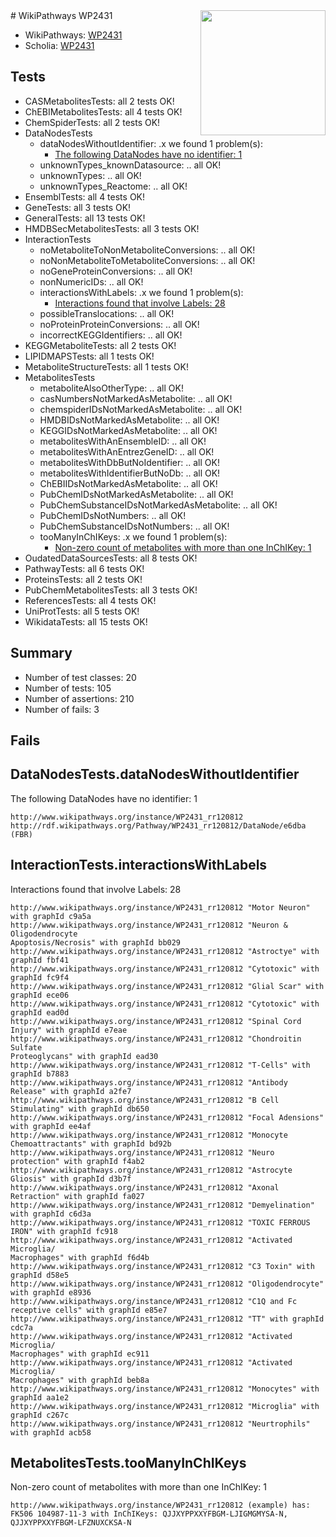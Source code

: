 <img style="float: right; width: 200px" src="https://upload.wikimedia.org/wikipedia/commons/thumb/8/83/Wplogo_with_text_500.png/640px-Wplogo_with_text_500.png" />
# WikiPathways WP2431

* WikiPathways: [WP2431](https://new.wikipathways.org/pathways/WP2431)
* Scholia: [WP2431](https://scholia.toolforge.org/wikipathways/WP2431)
## Tests
* CASMetabolitesTests: all 2 tests OK!
* ChEBIMetabolitesTests: all 4 tests OK!
* ChemSpiderTests: all 2 tests OK!
* DataNodesTests
    * dataNodesWithoutIdentifier: .x we found 1 problem(s):
        * [The following DataNodes have no identifier: 1](#d2d32fa0)
    * unknownTypes_knownDatasource: .. all OK!
    * unknownTypes: .. all OK!
    * unknownTypes_Reactome: .. all OK!
* EnsemblTests: all 4 tests OK!
* GeneTests: all 3 tests OK!
* GeneralTests: all 13 tests OK!
* HMDBSecMetabolitesTests: all 3 tests OK!
* InteractionTests
    * noMetaboliteToNonMetaboliteConversions: .. all OK!
    * noNonMetaboliteToMetaboliteConversions: .. all OK!
    * noGeneProteinConversions: .. all OK!
    * nonNumericIDs: .. all OK!
    * interactionsWithLabels: .x we found 1 problem(s):
        * [Interactions found that involve Labels: 28](#fe97a8df)
    * possibleTranslocations: .. all OK!
    * noProteinProteinConversions: .. all OK!
    * incorrectKEGGIdentifiers: .. all OK!
* KEGGMetaboliteTests: all 2 tests OK!
* LIPIDMAPSTests: all 1 tests OK!
* MetaboliteStructureTests: all 1 tests OK!
* MetabolitesTests
    * metaboliteAlsoOtherType: .. all OK!
    * casNumbersNotMarkedAsMetabolite: .. all OK!
    * chemspiderIDsNotMarkedAsMetabolite: .. all OK!
    * HMDBIDsNotMarkedAsMetabolite: .. all OK!
    * KEGGIDsNotMarkedAsMetabolite: .. all OK!
    * metabolitesWithAnEnsembleID: .. all OK!
    * metabolitesWithAnEntrezGeneID: .. all OK!
    * metabolitesWithDbButNoIdentifier: .. all OK!
    * metabolitesWithIdentifierButNoDb: .. all OK!
    * ChEBIIDsNotMarkedAsMetabolite: .. all OK!
    * PubChemIDsNotMarkedAsMetabolite: .. all OK!
    * PubChemSubstanceIDsNotMarkedAsMetabolite: .. all OK!
    * PubChemIDsNotNumbers: .. all OK!
    * PubChemSubstanceIDsNotNumbers: .. all OK!
    * tooManyInChIKeys: .x we found 1 problem(s):
        * [Non-zero count of metabolites with more than one InChIKey: 1](#a4e4037e)
* OudatedDataSourcesTests: all 8 tests OK!
* PathwayTests: all 6 tests OK!
* ProteinsTests: all 2 tests OK!
* PubChemMetabolitesTests: all 3 tests OK!
* ReferencesTests: all 4 tests OK!
* UniProtTests: all 5 tests OK!
* WikidataTests: all 15 tests OK!


## Summary

* Number of test classes: 20
* Number of tests: 105
* Number of assertions: 210
* Number of fails: 3

## Fails

<a name="d2d32fa0" />

## DataNodesTests.dataNodesWithoutIdentifier

The following DataNodes have no identifier: 1
```
http://www.wikipathways.org/instance/WP2431_rr120812 http://rdf.wikipathways.org/Pathway/WP2431_rr120812/DataNode/e6dba (FBR)
```

<a name="fe97a8df" />

## InteractionTests.interactionsWithLabels

Interactions found that involve Labels: 28
```
http://www.wikipathways.org/instance/WP2431_rr120812 "Motor Neuron" with graphId c9a5a
http://www.wikipathways.org/instance/WP2431_rr120812 "Neuron & 
Oligodendrocyte
Apoptosis/Necrosis" with graphId bb029
http://www.wikipathways.org/instance/WP2431_rr120812 "Astroctye" with graphId fbf41
http://www.wikipathways.org/instance/WP2431_rr120812 "Cytotoxic" with graphId fc9f4
http://www.wikipathways.org/instance/WP2431_rr120812 "Glial Scar" with graphId ece06
http://www.wikipathways.org/instance/WP2431_rr120812 "Cytotoxic" with graphId ead0d
http://www.wikipathways.org/instance/WP2431_rr120812 "Spinal Cord 
Injury" with graphId e7eae
http://www.wikipathways.org/instance/WP2431_rr120812 "Chondroitin Sulfate 
Proteoglycans" with graphId ead30
http://www.wikipathways.org/instance/WP2431_rr120812 "T-Cells" with graphId b7883
http://www.wikipathways.org/instance/WP2431_rr120812 "Antibody Release" with graphId a2fe7
http://www.wikipathways.org/instance/WP2431_rr120812 "B Cell Stimulating" with graphId db650
http://www.wikipathways.org/instance/WP2431_rr120812 "Focal Adensions" with graphId ee4af
http://www.wikipathways.org/instance/WP2431_rr120812 "Monocyte Chemoattractants" with graphId bd92b
http://www.wikipathways.org/instance/WP2431_rr120812 "Neuro protection" with graphId f4ab2
http://www.wikipathways.org/instance/WP2431_rr120812 "Astrocyte Gliosis" with graphId d3b7f
http://www.wikipathways.org/instance/WP2431_rr120812 "Axonal Retraction" with graphId fa027
http://www.wikipathways.org/instance/WP2431_rr120812 "Demyelination" with graphId c6d3a
http://www.wikipathways.org/instance/WP2431_rr120812 "TOXIC FERROUS
IRON" with graphId fc918
http://www.wikipathways.org/instance/WP2431_rr120812 "Activated Microglia/
Macrophages" with graphId f6d4b
http://www.wikipathways.org/instance/WP2431_rr120812 "C3 Toxin" with graphId d58e5
http://www.wikipathways.org/instance/WP2431_rr120812 "Oligodendrocyte" with graphId e8936
http://www.wikipathways.org/instance/WP2431_rr120812 "C1Q and Fc receptive cells" with graphId e85e7
http://www.wikipathways.org/instance/WP2431_rr120812 "TT" with graphId cdc7a
http://www.wikipathways.org/instance/WP2431_rr120812 "Activated Microglia/
Macrophages" with graphId ec911
http://www.wikipathways.org/instance/WP2431_rr120812 "Activated Microglia/
Macrophages" with graphId beb8a
http://www.wikipathways.org/instance/WP2431_rr120812 "Monocytes" with graphId aa1e2
http://www.wikipathways.org/instance/WP2431_rr120812 "Microglia" with graphId c267c
http://www.wikipathways.org/instance/WP2431_rr120812 "Neurtrophils" with graphId acb58
```

<a name="a4e4037e" />

## MetabolitesTests.tooManyInChIKeys

Non-zero count of metabolites with more than one InChIKey: 1
```
http://www.wikipathways.org/instance/WP2431_rr120812 (example) has: FK506 104987-11-3 with InChIKeys: QJJXYPPXXYFBGM-LJIGMGMYSA-N, QJJXYPPXXYFBGM-LFZNUXCKSA-N
```

